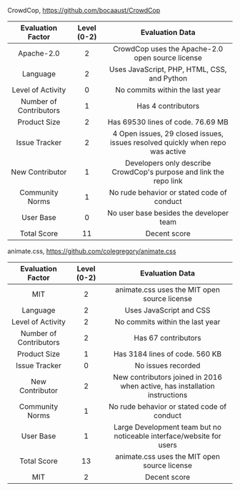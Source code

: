 CrowdCop, https://github.com/bocaaust/CrowdCop

| Evaluation Factor | Level (0-2) | Evaluation Data  |
| :---:   | :-: | :-: |
| Apache-2.0 | 2 | CrowdCop uses the Apache-2.0 open source license |
| Language | 2 | Uses JavaScript, PHP, HTML, CSS, and Python |
| Level of Activity | 0 | No commits within the last year |
| Number of Contributors | 1 | Has 4 contributors |
| Product Size | 2 | Has 69530 lines of code. 76.69 MB |
| Issue Tracker | 2 | 4 Open issues, 29 closed issues, issues resolved quickly when repo was active |
| New Contributor | 1 | Developers only describe CrowdCop's purpose and link the repo link |
| Community Norms | 1 | No rude behavior or stated code of conduct |
| User Base	| 0 | No user base besides the developer team |
| Total Score | 11 | Decent score |

animate.css, https://github.com/colegregory/animate.css

| Evaluation Factor | Level (0-2) | Evaluation Data  |
| :---:   | :-: | :-: |
| MIT | 2 | animate.css uses the MIT open source license |
| Language | 2 | Uses JavaScript and CSS |
| Level of Activity | 2 | No commits within the last year |
| Number of Contributors | 2 | Has 67 contributors |
| Product Size | 1 | Has 3184 lines of code. 560 KB |
| Issue Tracker | 0 | No issues recorded |
| New Contributor | 2 | New contributors joined in 2016 when active, has installation instructions |
| Community Norms | 1 | No rude behavior or stated code of conduct |
| User Base | 1 | Large Development team but no noticeable interface/website for users |
| Total Score | 13 | animate.css uses the MIT open source license |
| MIT | 2 | Decent score |


